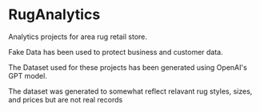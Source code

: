 # RugAnalytics
Analytics projects for area rug retail store. 

Fake Data has been used to protect business and customer data.

The Dataset used for these projects has been generated using OpenAI's GPT model. 

The dataset was generated to somewhat reflect relavant rug styles, sizes, and prices but are not real records